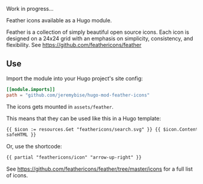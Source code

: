 Work in progress...

Feather icons available as a Hugo module.

Feather is a collection of simply beautiful open source icons. Each icon is designed on a 24x24 grid with an emphasis on simplicity, consistency, and flexibility. See https://github.com/feathericons/feather

## Use

Import the module into your Hugo project's site config:

```toml
[[module.imports]]
path = "github.com/jeremybise/hugo-mod-feather-icons"
```

The icons gets mounted in `assets/feather`.

This means that they can be used like this in a Hugo template:

```html
{{ $icon := resources.Get "feathericons/search.svg" }} {{ $icon.Content |
safeHTML }}
```

Or, use the shortcode:

```html
{{ partial "feathericons/icon" "arrow-up-right" }}
```

See https://github.com/feathericons/feather/tree/master/icons for a full list of icons.
